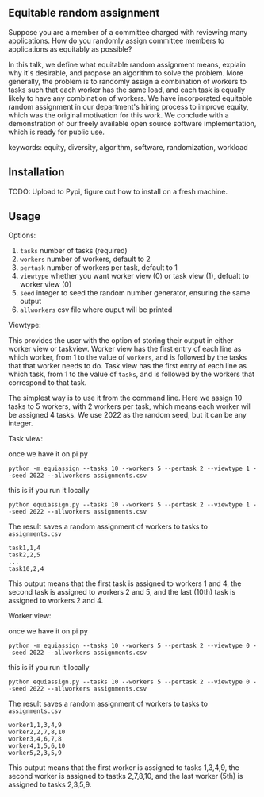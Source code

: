 ## Equitable random assignment

Suppose you are a member of a committee charged with reviewing many applications.
How do you randomly assign committee members to applications as equitably as possible?

In this talk, we define what equitable random assignment means, explain why it's desirable, and propose an algorithm to solve the problem.
More generally, the problem is to randomly assign a combination of workers to tasks such that each worker has the same load, and each task is equally likely to have any combination of workers.
We have incorporated equitable random assignment in our department's hiring process to improve equity, which was the original motivation for this work.
We conclude with a demonstration of our freely available open source software implementation, which is ready for public use.

keywords: equity, diversity, algorithm, software, randomization, workload

## Installation

TODO: Upload to Pypi, figure out how to install on a fresh machine.

## Usage

Options:

1. `tasks` number of tasks (required)
2. `workers` number of workers, default to 2
3. `pertask` number of workers per task, default to 1
4. `viewtype` whether you want worker view (0) or task view (1), defualt to worker view (0) 
5. `seed` integer to seed the random number generator, ensuring the same output
6. `allworkers` csv file where ouput will be printed

Viewtype:

This provides the user with the option of storing their output in either worker view or taskview.
Worker view has the first entry of each line as which worker, from 1 to the value of `workers`, and is followed by the tasks that that worker needs to do.
Task view has the first entry of each line as which task, from 1 to the value of `tasks`, and is followed by the workers that correspond to that task.  

The simplest way is to use it from the command line.
Here we assign 10 tasks to 5 workers, with 2 workers per task, which means each worker will be assigned 4 tasks.
We use 2022 as the random seed, but it can be any integer.

Task view:

once we have it on pi py
```
python -m equiassign --tasks 10 --workers 5 --pertask 2 --viewtype 1 --seed 2022 --allworkers assignments.csv
```

this is if you run it locally
```
python equiassign.py --tasks 10 --workers 5 --pertask 2 --viewtype 1 --seed 2022 --allworkers assignments.csv
```

The result saves a random assignment of workers to tasks to `assignments.csv`

```
task1,1,4
task2,2,5
...
task10,2,4
```

This output means that the first task is assigned to workers 1 and 4, the second task is assigned to workers 2 and 5, and the last (10th) task is assigned to workers 2 and 4.

Worker view:

once we have it on pi py
```
python -m equiassign --tasks 10 --workers 5 --pertask 2 --viewtype 0 --seed 2022 --allworkers assignments.csv
```

this is if you run it locally
```
python equiassign.py --tasks 10 --workers 5 --pertask 2 --viewtype 0 --seed 2022 --allworkers assignments.csv
```

The result saves a random assignment of workers to tasks to `assignments.csv`

```
worker1,1,3,4,9
worker2,2,7,8,10
worker3,4,6,7,8
worker4,1,5,6,10
worker5,2,3,5,9
```

This output means that the first worker is assigned to tasks 1,3,4,9, the second worker is assigned to tastks 2,7,8,10, and the last worker (5th) is assigned to tasks 2,3,5,9.
